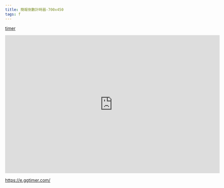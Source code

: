 ```yaml
---
title: 簡報倒數計時器-700x450
tags: f
---
```


[timer](https://g0v.hackmd.io/@f/timer)

<iframe width="700" height="450" src="http://zbryikt.github.io/quick-timer/" title="YouTube video player" frameborder="0" allow="accelerometer; autoplay; clipboard-write; encrypted-media; gyroscope; picture-in-picture" allowfullscreen></iframe>

https://e.ggtimer.com/
